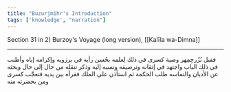 ```yaml
---
title: "Buzurjmihr's Introduction"
tags: ['knowledge', "narration"]
---
```


 Section 31 in 2) Burzoy's Voyage (long version), [[Kalīla wa-Dimna]]

---
فقبل بُزُرجِمِهر وصية كسرى في ذلك لِعلمه بحُسن رأيه في برزويه وإكرامه إياه وأطنب في ذلك الباب واجتهد في إتقانه وترصيفه ونسبه إليه وذكر تنقله من حال إلى حال وبحثه عن الأديان والتماسه طلب الحكمة ثم استأذن على الملك فقرأه بين يديه فتعجَّب كسرى ومن بحضرته منه
